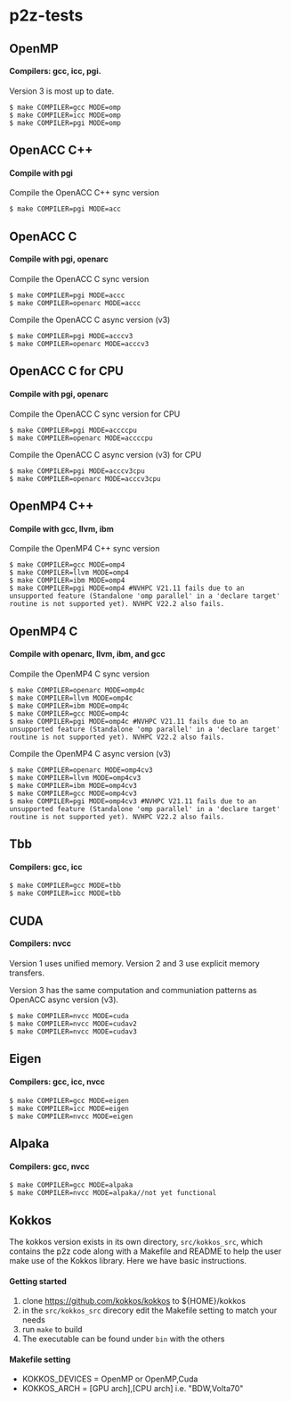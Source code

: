 # p2z-tests

## OpenMP
#### Compilers: gcc, icc, pgi.
Version 3 is most up to date. 

```shell
$ make COMPILER=gcc MODE=omp
$ make COMPILER=icc MODE=omp
$ make COMPILER=pgi MODE=omp
```

## OpenACC C++
#### Compile with pgi
Compile the OpenACC C++ sync version

```shell
$ make COMPILER=pgi MODE=acc
```

## OpenACC C
#### Compile with pgi, openarc
Compile the OpenACC C sync version

```shell
$ make COMPILER=pgi MODE=accc
$ make COMPILER=openarc MODE=accc
```

Compile the OpenACC C async version (v3)

```shell
$ make COMPILER=pgi MODE=acccv3
$ make COMPILER=openarc MODE=acccv3
```

## OpenACC C for CPU
#### Compile with pgi, openarc
Compile the OpenACC C sync version for CPU

```shell
$ make COMPILER=pgi MODE=accccpu
$ make COMPILER=openarc MODE=accccpu
```

Compile the OpenACC C async version (v3) for CPU

```shell
$ make COMPILER=pgi MODE=acccv3cpu
$ make COMPILER=openarc MODE=acccv3cpu
```

## OpenMP4 C++
#### Compile with gcc, llvm, ibm
Compile the OpenMP4 C++ sync version

```shell
$ make COMPILER=gcc MODE=omp4
$ make COMPILER=llvm MODE=omp4
$ make COMPILER=ibm MODE=omp4
$ make COMPILER=pgi MODE=omp4 #NVHPC V21.11 fails due to an unsupported feature (Standalone 'omp parallel' in a 'declare target' routine is not supported yet). NVHPC V22.2 also fails.
```

## OpenMP4 C
#### Compile with openarc, llvm, ibm, and gcc
Compile the OpenMP4 C sync version

```shell
$ make COMPILER=openarc MODE=omp4c
$ make COMPILER=llvm MODE=omp4c
$ make COMPILER=ibm MODE=omp4c
$ make COMPILER=gcc MODE=omp4c
$ make COMPILER=pgi MODE=omp4c #NVHPC V21.11 fails due to an unsupported feature (Standalone 'omp parallel' in a 'declare target' routine is not supported yet). NVHPC V22.2 also fails.
```

Compile the OpenMP4 C async version (v3)

```shell
$ make COMPILER=openarc MODE=omp4cv3
$ make COMPILER=llvm MODE=omp4cv3
$ make COMPILER=ibm MODE=omp4cv3
$ make COMPILER=gcc MODE=omp4cv3
$ make COMPILER=pgi MODE=omp4cv3 #NVHPC V21.11 fails due to an unsupported feature (Standalone 'omp parallel' in a 'declare target' routine is not supported yet). NVHPC V22.2 also fails.
```

## Tbb
#### Compilers: gcc, icc
```shell
$ make COMPILER=gcc MODE=tbb
$ make COMPILER=icc MODE=tbb
```

## CUDA
#### Compilers: nvcc
Version 1 uses unified memory. Version 2 and 3 use explicit memory transfers.

Version 3 has the same computation and communiation patterns as OpenACC async version (v3).

```shell
$ make COMPILER=nvcc MODE=cuda
$ make COMPILER=nvcc MODE=cudav2
$ make COMPILER=nvcc MODE=cudav3
```

## Eigen
#### Compilers: gcc, icc, nvcc

```shell
$ make COMPILER=gcc MODE=eigen
$ make COMPILER=icc MODE=eigen
$ make COMPILER=nvcc MODE=eigen
```

## Alpaka
#### Compilers: gcc, nvcc 

```shell
$ make COMPILER=gcc MODE=alpaka
$ make COMPILER=nvcc MODE=alpaka//not yet functional
```

## Kokkos
The kokkos version exists in its own directory, `src/kokkos_src`, which contains
the p2z code along with a Makefile and README to help the user make use of the
Kokkos library. Here we have basic instructions.

#### Getting started
1. clone https://github.com/kokkos/kokkos to ${HOME}/kokkos
2. in the `src/kokkos_src` direcory edit the Makefile setting to match your needs
3. run `make` to build
4. The executable can be found under `bin` with the others

#### Makefile setting
- KOKKOS_DEVICES = OpenMP or OpenMP,Cuda
- KOKKOS_ARCH = [GPU arch],[CPU arch] i.e. "BDW,Volta70"

